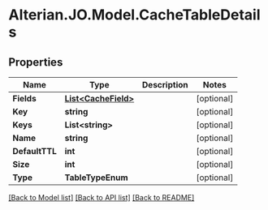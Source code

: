 # Alterian.JO.Model.CacheTableDetails

## Properties

Name | Type | Description | Notes
------------ | ------------- | ------------- | -------------
**Fields** | [**List&lt;CacheField&gt;**](CacheField.md) |  | [optional] 
**Key** | **string** |  | [optional] 
**Keys** | **List&lt;string&gt;** |  | [optional] 
**Name** | **string** |  | [optional] 
**DefaultTTL** | **int** |  | [optional] 
**Size** | **int** |  | [optional] 
**Type** | **TableTypeEnum** |  | [optional] 

[[Back to Model list]](../README.md#documentation-for-models) [[Back to API list]](../README.md#documentation-for-api-endpoints) [[Back to README]](../README.md)


